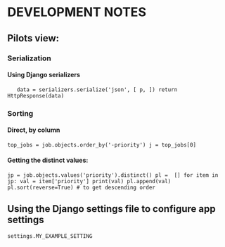 
# DEVELOPMENT NOTES
## Pilots view:
### Serialization
#### Using Django serializers
`    data = serializers.serialize('json', [ p, ])
     return HttpResponse(data)
`
### Sorting
#### Direct, by column
`
top_jobs = job.objects.order_by('-priority')
j = top_jobs[0]
`
#### Getting the distinct values:
`
jp = job.objects.values('priority').distinct()
pl =  []
for item in jp:
     val = item['priority']
     print(val)
     pl.append(val)
     pl.sort(reverse=True) # to get descending order
`
## Using the Django settings file to configure app settings
`
settings.MY_EXAMPLE_SETTING
`